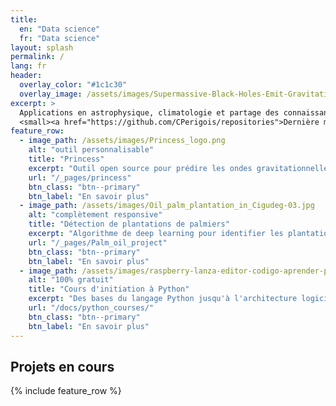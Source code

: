 ```yaml
---
title: 
  en: "Data science"
  fr: "Data science"
layout: splash
permalink: /
lang: fr
header:
  overlay_color: "#1c1c30"
  overlay_image: /assets/images/Supermassive-Black-Holes-Emit-Gravitational-Waves-scaled.webp
excerpt: >
  Applications en astrophysique, climatologie et partage des connaissances.<br />
  <small><a href="https://github.com/CPerigois/repositories">Dernière mise à jour : 1er juil.</a></small>
feature_row:
  - image_path: /assets/images/Princess_logo.png
    alt: "outil personnalisable"
    title: "Princess"
    excerpt: "Outil open source pour prédire les ondes gravitationnelles à partir de modèles astrophysiques."
    url: "/_pages/princess"
    btn_class: "btn--primary"
    btn_label: "En savoir plus"
  - image_path: /assets/images/Oil_palm_plantation_in_Cigudeg-03.jpg
    alt: "complètement responsive"
    title: "Détection de plantations de palmiers"
    excerpt: "Algorithme de deep learning pour identifier les plantations d'huile de palme sur images satellites. En développement."
    url: "/_pages/Palm_oil_project"
    btn_class: "btn--primary"
    btn_label: "En savoir plus"
  - image_path: /assets/images/raspberry-lanza-editor-codigo-aprender-python-lenguaje-ia-3008158.webp
    alt: "100% gratuit"
    title: "Cours d'initiation à Python"
    excerpt: "Des bases du langage Python jusqu'à l'architecture logicielle avancée"
    url: "/docs/python_courses/"
    btn_class: "btn--primary"
    btn_label: "En savoir plus"      
---
```

## Projets en cours
{% include feature_row %}